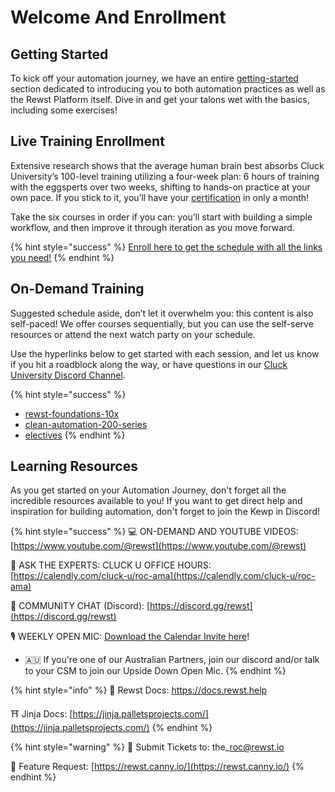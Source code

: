 # Welcome And Enrollment

## Getting Started

To kick off your automation journey, we have an entire [getting-started](getting-started/ "mention") section dedicated to introducing you to both automation practices as well as the Rewst Platform itself. Dive in and get your talons wet with the basics, including some exercises!

## Live Training Enrollment

Extensive research shows that the average human brain best absorbs Cluck University’s 100-level training utilizing a four-week plan: 6 hours of training with the eggsperts over two weeks, shifting to hands-on practice at your own pace. If you stick to it, you’ll have your [certification](rewst-foundations-10x/foundations-certification.md) in only a month!

Take the six courses in order if you can: you’ll start with building a simple workflow, and then improve it through iteration as you move forward.  &#x20;

{% hint style="success" %}
[Enroll here to get the schedule with all the links you need!](https://app.rewst.io/form/40c82e64-9976-4253-baf4-55421a2a2c3f)
{% endhint %}

## On-Demand Training

Suggested schedule aside, don’t let it overwhelm you: this content is also self-paced! We offer courses sequentially, but you can use the self-serve resources or attend the next watch party on your schedule. &#x20;

Use the hyperlinks below to get started with each session, and let us know if you hit a roadblock along the way, or have questions in our [Cluck University Discord Channel](https://discord.gg/WKwsZngc).&#x20;

{% hint style="success" %}
* [rewst-foundations-10x](rewst-foundations-10x/ "mention")
* [clean-automation-200-series](clean-automation-200-series/ "mention")
* [electives](electives/ "mention")
{% endhint %}

## Learning Resources

As you get started on your Automation Journey, don't forget all the incredible resources available to you! If you want to get direct help and inspiration for building automation, don't forget to join the Kewp in Discord!&#x20;

{% hint style="success" %}
&#x20;💻 ON-DEMAND AND YOUTUBE VIDEOS: [https://www.youtube.com/@rewst](https://www.youtube.com/@rewst)

🙋 ASK THE EXPERTS: CLUCK U OFFICE HOURS: [https://calendly.com/cluck-u/roc-ama](https://calendly.com/cluck-u/roc-ama)

💬 COMMUNITY CHAT (Discord): [https://discord.gg/rewst](https://discord.gg/rewst)

🎙️ WEEKLY OPEN MIC: [Download the Calendar Invite here](https://engine.rewst.io/webhooks/custom/trigger/02eb02e2-1177-43d9-9e13-8547414979fc/c47fdd7f-4075-47a8-ba92-94e790e67c06?request\_type=open\_mic\_link&)!

* 🇦🇺 If you're one of our Australian Partners, join our discord and/or talk to your CSM to join our Upside Down Open Mic.
{% endhint %}

{% hint style="info" %}
🥚 Rewst Docs: [https://docs.rewst.help ](https://docs.rewst.help)

⛩️ Jinja Docs: [https://jinja.palletsprojects.com/](https://jinja.palletsprojects.com/)
{% endhint %}

{% hint style="warning" %}
🎫 Submit Tickets to: the\_roc@rewst.io

📝 Feature Request: [https://rewst.canny.io/](https://rewst.canny.io/)
{% endhint %}
